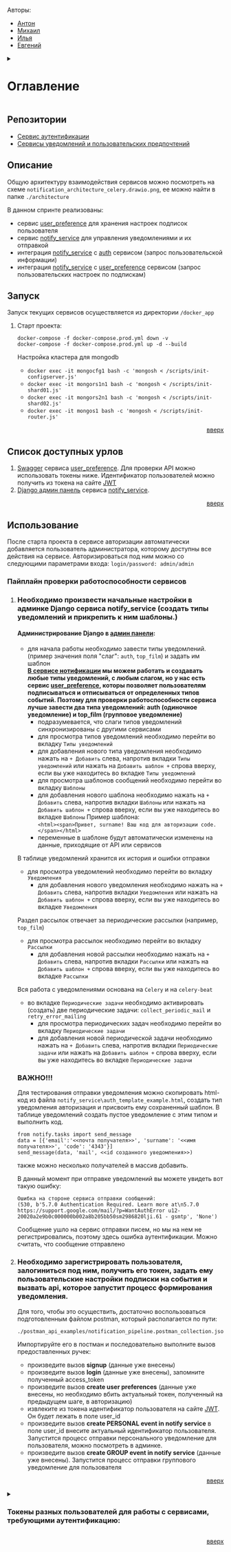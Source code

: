 <a name="readme-top"></a>

Авторы:
 - [Антон](https://github.com/mistandok)
 - [Михаил](https://github.com/Mikhail-Kushnerev)
 - [Илья](https://github.com/Bexram)
 - [Евгений](https://github.com/ME-progr)

<details>
  <summary>
    <h1>Оглавление</h1>
  </summary>
  <ol>
    <li><a href="#репозитории">Репозитории</a></li>
    <li><a href="#описание">Описание</a></li>
    <li><a href="#запуск">Запуск</a></li>
    <li><a href="#список-доступных-урлов">Список доступных урлов</a></li>
    <li><a href="#использование">Использование</a></li>
    <li><a href="#tokens">Токены разных пользователей для работы с сервисами, требующими аутентификацию</a></li>
  </ol>
</details>

## Репозитории
- [Сервис аутентификации](https://github.com/mistandok/Auth_sprint_1)
- [Сервисы уведомлений и пользовательских предпочтений](https://github.com/mistandok/notifications_sprint_1)


## Описание

Общую архитектуру взаимодействия сервисов можно посмотреть на схеме `notification_architecture_celery.drawio.png`, ее можно найти в папке `./architecture`

В данном спринте реализованы:
- сервис [user_preference](https://github.com/mistandok/notifications_sprint_1/tree/main/user-preferences) для хранения настроек подписок пользователя
- сервис [notify_service](https://github.com/mistandok/notifications_sprint_1/tree/main/notify_service) для управления уведомлениями и их отправкой
- интеграция [notify_service](https://github.com/mistandok/notifications_sprint_1/tree/main/notify_service) с [auth](https://github.com/mistandok/Auth_sprint_1) сервисом (запрос пользовательской информации)
- интеграция [notify_service](https://github.com/mistandok/notifications_sprint_1/tree/main/notify_service) с [user_preference](https://github.com/mistandok/notifications_sprint_1/tree/main/user-preferences) сервисом (запрос пользовательских настроек по подпискам)

## Запуск

Запуск текущих сервисов осуществляется из директории `/docker_app`

1) Старт проекта:

    ```docker
    docker-compose -f docker-compose.prod.yml down -v
    docker-compose -f docker-compose.prod.yml up -d --build
    ```
    Настройка кластера для mongodb
   - ```docker exec -it mongocfg1 bash -c 'mongosh < /scripts/init-configserver.js'```
   - ```docker exec -it mongors1n1 bash -c 'mongosh < /scripts/init-shard01.js'```
   - ```docker exec -it mongors2n1 bash -c 'mongosh < /scripts/init-shard02.js'```
   - ```docker exec -it mongos1 bash -c 'mongosh < /scripts/init-router.js'```

<p align="right"><a href="#readme-top">вверх</a></p>

## Список доступных урлов

  1) [Swagger](http://127.0.0.1/api/openapi) сервиса [user_preference](https://github.com/mistandok/notifications_sprint_1/tree/main/user-preferences). Для проверки API можно использовать токены ниже. Идентификатор пользователей можно получить из токена на сайте [JWT](https://jwt.io/) 
  2) [Django админ панель](http://127.0.0.1:80/admin/) сервиса [notify_service](https://github.com/mistandok/notifications_sprint_1/tree/main/notify_service).

<p align="right"><a href="#readme-top">вверх</a></p>

## Использование

После старта проекта в сервисе авторизации автоматически добавляется пользователь администратора, которому доступны все действия на сервисе. Авторизироваться под ним можно со следующими параметрами входа: `login/password: admin/admin`


### Пайплайн проверки работоспособности сервисов

1) ### Необходимо произвести начальные настройки в админке Django сервиса notify_service (создать типы уведомлений и прикрепить к ним шаблоны.)

   #### Администрирование Django в [админ панели](http://127.0.0.1:80/admin/):
   - для начала работы необходимо завести типы уведомлений. (пример значения поля "слаг": `auth`, `top_film`) и задать им шаблон <br>
     **[В сервисе нотификации](https://github.com/mistandok/notifications_sprint_1/tree/main/notify_service) мы можем работать и создавать любые типы уведомлений, с любым слагом, но у нас есть сервис [user_preference](https://github.com/mistandok/notifications_sprint_1/tree/main/user-preferences), которы  позволяет пользователям подписываться и отписываться от определенных типов событий. Поэтому для проверки работоспособности сервиса лучше завести два типа уведомлений: auth (одиночное уведомление) и top_film (групповое уведомление)**
     - подразумевается, что слаги типов уведомлений синхронизированы с другими сервисами
     - для просмотра типов уведомлений необходимо перейти во вкладку `Типы уведомлений`
     - для добавления нового типа уведомления необходимо нажать на `+ Добавить` слева, напротив вкладки `Типы уведомлений`
       или нажать на `Добавить шаблон +` спрова вверху, если вы уже находитесь во вкладке `Типы уведомлений`
     - для просмотра шаблонов сообщений необходимо перейти во вкладку `Шаблоны`
     - для добавления нового шаблона необходимо нажать на `+ Добавить` слева, напротив вкладки `Шаблоны`
       или нажать на `Добавить шаблон +` спрова вверху, если вы уже находитесь во вкладке `Шаблоны`
       Пример шаблона: <br>
       ```<html><span>Привет, surname! Ваш код для авторизации code.</span></html>```
     - переменные в шаблоне будут автоматически изменены на данные, приходящие от API или сервисов
   
   В таблице уведомлений хранится их история и ошибки отправки
   - для просмотра уведомлений необходимо перейти во вкладку `Уведомления`
     - для добавления нового уведомления необходимо нажать на `+ Добавить` слева, напротив вкладки `Уведомления`
       или нажать на `Добавить шаблон +` спрова вверху, если вы уже находитесь во вкладке `Уведомления`
   
   Раздел рассылок отвечает за периодические рассылки (например, `top_film`)
   - для просмотра рассылок необходимо перейти во вкладку `Рассылки`
     - для добавления новой рассылки необходимо нажать на `+ Добавить` слева, напротив вкладки `Рассылки`
       или нажать на `Добавить шаблон +` спрова вверху, если вы уже находитесь во вкладке `Рассылки`
   
   Вся работа с уведомлениями основана на `Celery` и на `celery-beat`
   - во вкладке `Периодические задачи` необходимо активировать (создать) две периодические задачи: `collect_periodic_mail` и `retry_error_mailing`
     - для просмотра периодических задач необходимо перейти во вкладку `Периодические задачи`
     - для добавления новой периодической задачи необходимо нажать на `+ Добавить` слева, напротив вкладки `Периодические задачи`
       или нажать на `Добавить шаблон +` спрова вверху, если вы уже находитесь во вкладке `Периодические задачи`
   
   ### ВАЖНО!!!

    Для тестирования отправки уведомления можно скопировать html-код из файла `notify_service\auth_template_example.html`, создать тип уведомления авторизация и присвоить ему сохраненный шаблон. В таблице уведомлений создать пустое уведомление с этим типом и выполнить код.
   ```
   from notify.tasks import send_message 
   data = [{'email':'<<почта получателя>>', 'surname': '<<имя получателя>>', 'code': '4343'}] 
   send_message(data, 'mail', <<id созданного уведомления>>)
   ```
   также можно несколько получателей в массив добавить.

   В данный момент при отправке уведомлений вы можете увидеть вот такую ошибку:
   ```Error
   Ошибка на стороне сервиса отправки сообщений:
   (530, b'5.7.0 Authentication Required. Learn more at\n5.7.0  https://support.google.com/mail/?p=WantAuthError u12-20020a2e9b0c000000b002a8b205bb50sm2986820lji.61 - gsmtp', 'None')
   ```
   Сообщение ушло на сервис отправки писем, но мы на нем не регистрировались, поэтому здесь ошибка аутентификации. Можно считать, что сообщение отправлено

2) ###  Необходимо зарегистрировать пользователя, залогиниться под ним, получить его токен, задать ему пользовательские настройки подписки на события и вызвать api, которое запустит процесс формирования уведомления.

   Для того, чтобы это осуществить, достаточно воспользоваться подготовленным файлом postman, который располагается по пути:
   ```Postman
   ./postman_api_examples/notification_pipeline.postman_collection.json
   ```
   Импортируйте его в постман и последовательно выполните вызов предоставленных ручек:
   - произведите вызов **signup** (данные уже внесены)
   - произведите вызов  **login** (данные уже внесены), запомните полученный access_token
   - произведите вызов  **create user preferences** (данные уже внесены, но необходимо вбить актуальный токен, полученный на предыдущем шаге, в авторизацию)
   - извлеките из токена идентификатор пользователя на сайте [JWT](https://jwt.io/). Он будет лежать в поле user_id
   - произведите вызов **create PERSONAL event in notify service** в поле user_id внесите актуальный идентификатор пользователя. Запустится процесс отправки персонального уведомление для пользователя, можно посмотреть в админке.
   - произведите вызов **create GROUP event in notify service** (данные уже внесены). Запустится процесс отправки группового уведомление для пользователя
   



<p align="right"><a href="#readme-top">вверх</a></p>

  <details>
    <summary>
      <h3>
        Токены разных пользователей для работы с сервисами, требующими аутентификацию:
      </h3>
      <a name="tokens"></a>
    </summary>
    1) <b>АДМИН: eyJhbGciOiJIUzI1NiIsInR5cCI6IkpXVCJ9.eyJmcmVzaCI6dHJ1ZSwiaWF0IjoxNjc5NzM1ODI5LCJqdGkiOiJiODRkZDA2Zi03MDMxLTRmZTQtOTA4OC1lZDIxMzcwYjkyNjgiLCJ0eXBlIjoiYWNjZXNzIiwic3ViIjp7InVzZXJfaWQiOiJkZmM3Y2I3YS0yNTlhLTQ2MDktYmU0NS0wODdkMzA5ZDU0NWMiLCJ1c2VyX3JvbGVzIjpbImFkbWluIl0sInVzZXJfYWdlbnQiOiJtb2JpbGUiLCJyZWZyZXNoX2p0aSI6IjljZDdhZWVlLWMzOTMtNGQ3NC1iMGU2LWUyZTZiMDg0ZWE1MCJ9LCJuYmYiOjE2Nzk3MzU4MjksImV4cCI6MTY3OTc0MzAyOX0.EmLwK_Riuhf03iOkeDhpXWk8CFcZtfZ_tCnRRjsd9Nw</b> </br>
    2) eyJhbGciOiJIUzI1NiIsInR5cCI6IkpXVCJ9.eyJmcmVzaCI6dHJ1ZSwiaWF0IjoxNjc5NzM1ODY4LCJqdGkiOiIwMmJkNDdmMy1iY2NmLTRkY2ItYWY1OS1jODhmYTI3M2JjYTMiLCJ0eXBlIjoiYWNjZXNzIiwic3ViIjp7InVzZXJfaWQiOiIwNmY1YmRkZS00ZjUwLTQ5NTYtYTQ5ZC1hZTA3Mzc5ODA5YjYiLCJ1c2VyX3JvbGVzIjpbInVzZXIiXSwidXNlcl9hZ2VudCI6Im1vYmlsZSIsInJlZnJlc2hfanRpIjoiMWNlZWYwZmMtYjBmZi00MGUyLTg1N2QtOTk1OWRlNjA0ZDFlIn0sIm5iZiI6MTY3OTczNTg2OCwiZXhwIjoxNjc5NzQzMDY4fQ.y8u7zzHHNl-jxkFkhObe63Lqe9Hv0Hn2WR15Q-fX6t4 </br>
    3) eyJhbGciOiJIUzI1NiIsInR5cCI6IkpXVCJ9.eyJmcmVzaCI6dHJ1ZSwiaWF0IjoxNjc5NzM1OTE2LCJqdGkiOiIwZTRjNTdmMC00NmNjLTQxYjktOTBiZS01M2Y5ODk5YjQ1ZjQiLCJ0eXBlIjoiYWNjZXNzIiwic3ViIjp7InVzZXJfaWQiOiI5ODY1Nzg1ZS05MDQzLTQwMmEtOGU0YS01ODM3OGY5ZDQ0MjgiLCJ1c2VyX3JvbGVzIjpbInVzZXIiXSwidXNlcl9hZ2VudCI6Im1vYmlsZSIsInJlZnJlc2hfanRpIjoiMzlmZDc3YTAtOTdjMC00OTk1LWIzNDUtZDkzODA2MTA2MzJhIn0sIm5iZiI6MTY3OTczNTkxNiwiZXhwIjoxNjc5NzQzMTE2fQ.SWq1TTRZisARXM3NlCocsUCDh8FAU1_0vsPCHBvm4w0 </br>
    4) eyJhbGciOiJIUzI1NiIsInR5cCI6IkpXVCJ9.eyJmcmVzaCI6dHJ1ZSwiaWF0IjoxNjc5NzM1OTQ4LCJqdGkiOiJhNWY5MDA3ZS1lOWI5LTRhM2ItODk4OC03ZWQ3ODhjOTg4ZjciLCJ0eXBlIjoiYWNjZXNzIiwic3ViIjp7InVzZXJfaWQiOiIzM2NiZjRhNy02ZGFlLTQ4NmItYjk2My0xNjcyYTU4MTg5NGQiLCJ1c2VyX3JvbGVzIjpbInVzZXIiXSwidXNlcl9hZ2VudCI6Im1vYmlsZSIsInJlZnJlc2hfanRpIjoiMzgxMWU5MGItNGEzZC00ZDFmLWE5ZDktMmY3NzUyMTM1YzI1In0sIm5iZiI6MTY3OTczNTk0OCwiZXhwIjoxNjc5NzQzMTQ4fQ.kPrHu2S1sQbwTeUFnur7mTPG4K7fRgKCDWkHhYbh7E4 </br>
    5) <b>АДМИН-AUTH:</b> eyJhbGciOiJIUzI1NiIsInR5cCI6IkpXVCJ9.eyJmcmVzaCI6dHJ1ZSwiaWF0IjoxNjgyNTQxMzM2LCJqdGkiOiI3ZDZkNDBlYy01ODk1LTQwMTEtOTJmMS1jM2JiM2QzNGMxN2IiLCJ0eXBlIjoiYWNjZXNzIiwic3ViIjp7InVzZXJfaWQiOiIzMTdkOGM1MC1kZWRiLTRlZTktOGMyMC02N2I2YmQwMWUxNDAiLCJ1c2VyX3JvbGVzIjpbImFkbWluIl0sInVzZXJfYWdlbnQiOiJndWVzdF9wYyIsInJlZnJlc2hfanRpIjoiMjk4MDk4MGEtNDhkMy00ZmRhLWIxMzktMjkzZGJiZGNhOTVmIn0sIm5iZiI6MTY4MjU0MTMzNn0.F5vQTFkOkIuSvD11XiwKq-lKi5oJhEMPEKfTUuOLlGU </br>
  </details>

<p align="right"><a href="#readme-top">вверх</a></p>